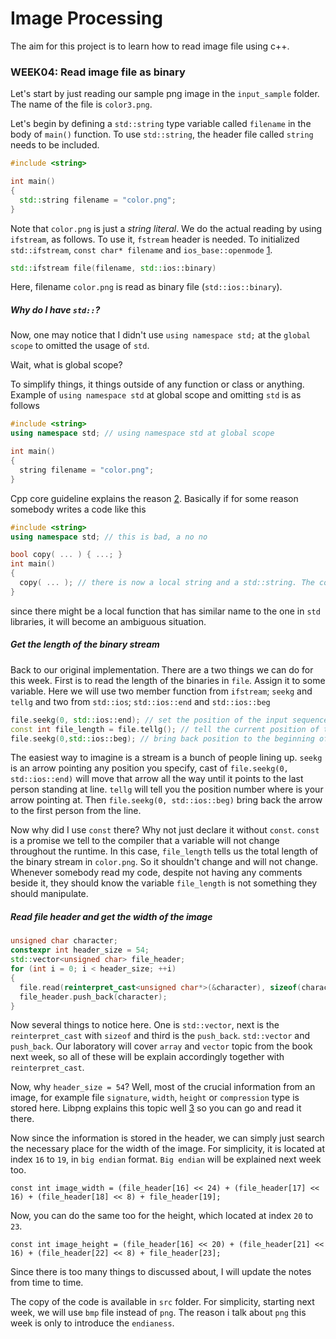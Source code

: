 # Image Processing
The aim for this project is to learn how to read image file using c++.

### <a name="week04-beginning"></a>WEEK04: Read image file as binary
Let's start by just reading our sample png image in the `input_sample` folder.
The name of the file is `color3.png`. 

Let's begin by defining a `std::string` type variable called `filename` in the body of `main()` function.
To use `std::string`, the header file called `string` needs to be included.

```cpp
#include <string>

int main()
{
  std::string filename = "color.png";
}
```

Note that `color.png` is just a *string literal*. We do the actual reading by using `ifstream`, as follows.
To use it, `fstream` header is needed. To initialized `std::ifstream`, `const char* filename` and `ios_base::openmode` [1](http://www.cplusplus.com/reference/fstream/ifstream/ifstream/). 

```cpp
std::ifstream file(filename, std::ios::binary)
```

Here, filename `color.png` is read as binary file (`std::ios::binary`).

##### Why do I have `std::`?
Now, one may notice that I didn't use `using namespace std;` at the `global scope` to omitted the usage of `std`.

Wait, what is global scope?

To simplify things, it things outside of any function or class or anything. Example of `using namespace std` at global scope and omitting `std` is as follows

```cpp
#include <string>
using namespace std; // using namespace std at global scope

int main()
{
  string filename = "color.png";
}
```
Cpp core guideline explains the reason [2](https://github.com/isocpp/CppCoreGuidelines/blob/master/CppCoreGuidelines.md#sf7-dont-write-using-namespace-at-global-scope-in-a-header-file). 
Basically if for some reason somebody writes a code like this

```cpp
#include <string>
using namespace std; // this is bad, a no no

bool copy( ... ) { ...; }
int main()
{
  copy( ... ); // there is now a local string and a std::string. The compiler will throw an error since it doesnt know which one you're trying to use
}

```
since there might be a local function that has similar name to the one in `std` libraries, it will become an ambiguous situation. 

##### Get the length of the binary stream
Back to our original implementation. There are a two things we can do for this week. First is to read the length of the binaries in `file`. Assign it to some variable. Here we will use two member function from `ifstream`; `seekg` and `tellg` and two from `std::ios`; `std::ios::end` and `std::ios::beg`

```cpp
file.seekg(0, std::ios::end); // set the position of the input sequence to the end of the stream
const int file_length = file.tellg(); // tell the current position of the stream
file.seekg(0,std::ios::beg); // bring back position to the beginning of the stream.
```
The easiest way to imagine is a stream is a bunch of people lining up. `seekg` is an arrow pointing any position you specify, cast of `file.seekg(0, std::ios::end)` will move that arrow all the way until it points to the last person standing at line. `tellg` will tell you the position number where is your arrow pointing at. Then `file.seekg(0, std::ios::beg)` bring back the arrow to the first person from the line.

Now why did I use `const` there? Why not just declare it without `const`. `const` is a promise we tell to the compiler that a variable will not change throughout the runtime. In this case, `file_length` tells us the total length of the binary stream in `color.png`. So it shouldn't change and will not change. Whenever somebody read my code, despite not having any comments beside it, they should know the variable `file_length` is not something they should manipulate.

##### Read file header and get the width of the image
```cpp
unsigned char character;
constexpr int header_size = 54;
std::vector<unsigned char> file_header;
for (int i = 0; i < header_size; ++i)
{
  file.read(reinterpret_cast<unsigned char*>(&character), sizeof(character));
  file_header.push_back(character);
}
```

Now several things to notice here. One is `std::vector`, next is the `reinterpret_cast` with `sizeof` and third is the `push_back`. `std::vector` and `push_back`. Our laboratory will cover `array` and `vector` topic from the book next week, so all of these will be explain accordingly together with `reinterpret_cast`. 

Now, why `header_size = 54`? Well, most of the crucial information from an image, for example file `signature`, `width`, `height` or `compression` type is stored here.  Libpng explains this topic well [3](http://www.libpng.org/pub/png/spec/1.2/PNG-Structure.html) so you can go and read it there. 

Now since the information is stored in the header, we can simply just search the necessary place for the width of the image. For simplicity, it is located at index `16` to `19`, in `big endian` format. `Big endian` will be explained next week too.

```
const int image_width = (file_header[16] << 24) + (file_header[17] << 16) + (file_header[18] << 8) + file_header[19];
```

Now, you can do the same too for the height, which located at index `20` to `23`.
```
const int image_height = (file_header[16] << 20) + (file_header[21] << 16) + (file_header[22] << 8) + file_header[23];
```
Since there is too many things to discussed about, I will update the notes from time to time.

The copy of the code is available in `src` folder. For simplicity, starting next week, we will use `bmp` file instead of `png`. The reason i talk about `png` this week is only to introduce the `endianess`. 
